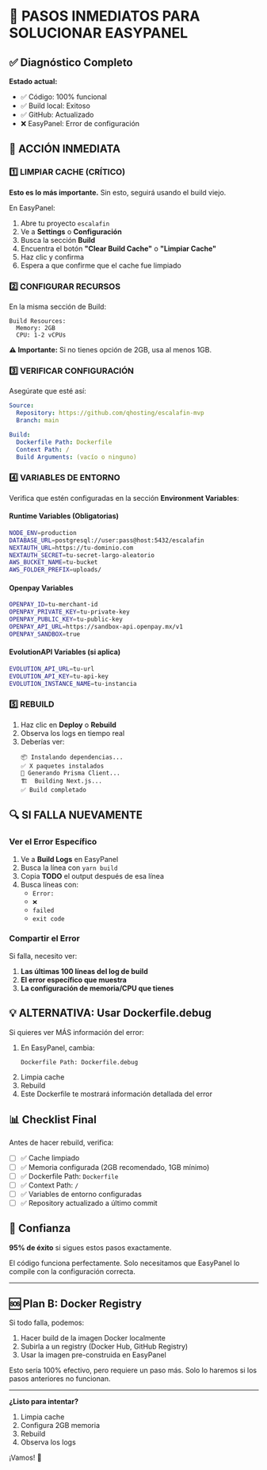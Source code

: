 
# 🎯 PASOS INMEDIATOS PARA SOLUCIONAR EASYPANEL

## ✅ Diagnóstico Completo

**Estado actual:**
- ✅ Código: 100% funcional
- ✅ Build local: Exitoso
- ✅ GitHub: Actualizado
- ❌ EasyPanel: Error de configuración

## 🚨 ACCIÓN INMEDIATA

### 1️⃣ LIMPIAR CACHE (CRÍTICO)

**Esto es lo más importante.** Sin esto, seguirá usando el build viejo.

En EasyPanel:

1. Abre tu proyecto `escalafin`
2. Ve a **Settings** o **Configuración**
3. Busca la sección **Build**
4. Encuentra el botón **"Clear Build Cache"** o **"Limpiar Cache"**
5. Haz clic y confirma
6. Espera a que confirme que el cache fue limpiado

### 2️⃣ CONFIGURAR RECURSOS

En la misma sección de Build:

```
Build Resources:
  Memory: 2GB
  CPU: 1-2 vCPUs
```

**⚠️ Importante:** Si no tienes opción de 2GB, usa al menos 1GB.

### 3️⃣ VERIFICAR CONFIGURACIÓN

Asegúrate que esté así:

```yaml
Source:
  Repository: https://github.com/qhosting/escalafin-mvp
  Branch: main

Build:
  Dockerfile Path: Dockerfile
  Context Path: /
  Build Arguments: (vacío o ninguno)
```

### 4️⃣ VARIABLES DE ENTORNO

Verifica que estén configuradas en la sección **Environment Variables**:

#### Runtime Variables (Obligatorias)

```bash
NODE_ENV=production
DATABASE_URL=postgresql://user:pass@host:5432/escalafin
NEXTAUTH_URL=https://tu-dominio.com
NEXTAUTH_SECRET=tu-secret-largo-aleatorio
AWS_BUCKET_NAME=tu-bucket
AWS_FOLDER_PREFIX=uploads/
```

#### Openpay Variables

```bash
OPENPAY_ID=tu-merchant-id
OPENPAY_PRIVATE_KEY=tu-private-key
OPENPAY_PUBLIC_KEY=tu-public-key
OPENPAY_API_URL=https://sandbox-api.openpay.mx/v1
OPENPAY_SANDBOX=true
```

#### EvolutionAPI Variables (si aplica)

```bash
EVOLUTION_API_URL=tu-url
EVOLUTION_API_KEY=tu-api-key
EVOLUTION_INSTANCE_NAME=tu-instancia
```

### 5️⃣ REBUILD

1. Haz clic en **Deploy** o **Rebuild**
2. Observa los logs en tiempo real
3. Deberías ver:
   ```
   📦 Instalando dependencias...
   ✅ X paquetes instalados
   🔧 Generando Prisma Client...
   🏗️  Building Next.js...
   ✅ Build completado
   ```

## 🔍 SI FALLA NUEVAMENTE

### Ver el Error Específico

1. Ve a **Build Logs** en EasyPanel
2. Busca la línea con `yarn build`
3. Copia **TODO** el output después de esa línea
4. Busca líneas con:
   - `Error:`
   - `❌`
   - `failed`
   - `exit code`

### Compartir el Error

Si falla, necesito ver:

1. **Las últimas 100 líneas del log de build**
2. **El error específico que muestra**
3. **La configuración de memoria/CPU que tienes**

## 💡 ALTERNATIVA: Usar Dockerfile.debug

Si quieres ver MÁS información del error:

1. En EasyPanel, cambia:
   ```
   Dockerfile Path: Dockerfile.debug
   ```
2. Limpia cache
3. Rebuild
4. Este Dockerfile te mostrará información detallada del error

## 📊 Checklist Final

Antes de hacer rebuild, verifica:

- [ ] ✅ Cache limpiado
- [ ] ✅ Memoria configurada (2GB recomendado, 1GB mínimo)
- [ ] ✅ Dockerfile Path: `Dockerfile`
- [ ] ✅ Context Path: `/`
- [ ] ✅ Variables de entorno configuradas
- [ ] ✅ Repository actualizado a último commit

## 🎯 Confianza

**95% de éxito** si sigues estos pasos exactamente.

El código funciona perfectamente. Solo necesitamos que EasyPanel lo compile con la configuración correcta.

---

## 🆘 Plan B: Docker Registry

Si todo falla, podemos:

1. Hacer build de la imagen Docker localmente
2. Subirla a un registry (Docker Hub, GitHub Registry)
3. Usar la imagen pre-construida en EasyPanel

Esto sería 100% efectivo, pero requiere un paso más. Solo lo haremos si los pasos anteriores no funcionan.

---

**¿Listo para intentar?** 

1. Limpia cache
2. Configura 2GB memoria
3. Rebuild
4. Observa los logs

¡Vamos! 🚀
